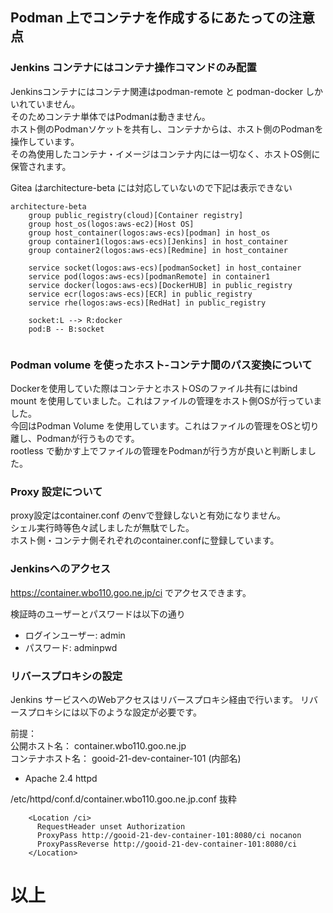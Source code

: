 ## Podman 上でコンテナを作成するにあたっての注意点

### Jenkins コンテナにはコンテナ操作コマンドのみ配置

Jenkinsコンテナにはコンテナ関連はpodman-remote と podman-docker しかいれていません。  
そのためコンテナ単体ではPodmanは動きません。  
ホスト側のPodmanソケットを共有し、コンテナからは、ホスト側のPodmanを操作しています。   
その為使用したコンテナ・イメージはコンテナ内には一切なく、ホストOS側に保管されます。  

Gitea はarchitecture-beta には対応していないので下記は表示できない

```mermaid
architecture-beta
    group public_registry(cloud)[Container registry]
    group host_os(logos:aws-ec2)[Host OS]
    group host_container(logos:aws-ecs)[podman] in host_os
    group container1(logos:aws-ecs)[Jenkins] in host_container
    group container2(logos:aws-ecs)[Redmine] in host_container

    service socket(logos:aws-ecs)[podmanSocket] in host_container
    service pod(logos:aws-ecs)[podmanRemote] in container1
    service docker(logos:aws-ecs)[DockerHUB] in public_registry
    service ecr(logos:aws-ecs)[ECR] in public_registry
    service rhe(logos:aws-ecs)[RedHat] in public_registry

    socket:L --> R:docker
    pod:B -- B:socket
    
```

### Podman volume を使ったホスト-コンテナ間のパス変換について

Dockerを使用していた際はコンテナとホストOSのファイル共有にはbind mount を使用していました。これはファイルの管理をホスト側OSが行っていました。  
今回はPodman Volume を使用しています。これはファイルの管理をOSと切り離し、Podmanが行うものです。  
rootless で動かす上でファイルの管理をPodmanが行う方が良いと判断しました。  

### Proxy 設定について

proxy設定はcontainer.conf のenvで登録しないと有効になりません。  
シェル実行時等色々試しましたが無駄でした。  
ホスト側・コンテナ側それぞれのcontainer.confに登録しています。  

### Jenkinsへのアクセス


https://container.wbo110.goo.ne.jp/ci でアクセスできます。


検証時のユーザーとパスワードは以下の通り

* ログインユーザー: admin
* パスワード: adminpwd


### リバースプロキシの設定

Jenkins サービスへのWebアクセスはリバースプロキシ経由で行います。
リバースプロキシには以下のような設定が必要です。

前提：  
公開ホスト名： container.wbo110.goo.ne.jp  
コンテナホスト名： gooid-21-dev-container-101 (内部名)

* Apache 2.4 httpd

/etc/httpd/conf.d/container.wbo110.goo.ne.jp.conf 抜粋

```
    <Location /ci>
      RequestHeader unset Authorization
      ProxyPass http://gooid-21-dev-container-101:8080/ci nocanon
      ProxyPassReverse http://gooid-21-dev-container-101:8080/ci
    </Location>
```

# 以上
